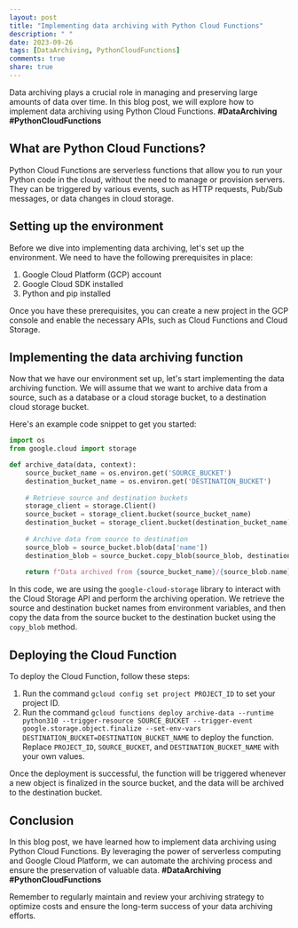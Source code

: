 ```yaml
---
layout: post
title: "Implementing data archiving with Python Cloud Functions"
description: " "
date: 2023-09-26
tags: [DataArchiving, PythonCloudFunctions]
comments: true
share: true
---
```


Data archiving plays a crucial role in managing and preserving large amounts of data over time. In this blog post, we will explore how to implement data archiving using Python Cloud Functions. **#DataArchiving #PythonCloudFunctions**

## What are Python Cloud Functions?

Python Cloud Functions are serverless functions that allow you to run your Python code in the cloud, without the need to manage or provision servers. They can be triggered by various events, such as HTTP requests, Pub/Sub messages, or data changes in cloud storage.

## Setting up the environment

Before we dive into implementing data archiving, let's set up the environment. We need to have the following prerequisites in place:

1. Google Cloud Platform (GCP) account
2. Google Cloud SDK installed
3. Python and pip installed

Once you have these prerequisites, you can create a new project in the GCP console and enable the necessary APIs, such as Cloud Functions and Cloud Storage.

## Implementing the data archiving function

Now that we have our environment set up, let's start implementing the data archiving function. We will assume that we want to archive data from a source, such as a database or a cloud storage bucket, to a destination cloud storage bucket.

Here's an example code snippet to get you started:

```python
import os
from google.cloud import storage

def archive_data(data, context):
    source_bucket_name = os.environ.get('SOURCE_BUCKET')
    destination_bucket_name = os.environ.get('DESTINATION_BUCKET')
    
    # Retrieve source and destination buckets
    storage_client = storage.Client()
    source_bucket = storage_client.bucket(source_bucket_name)
    destination_bucket = storage_client.bucket(destination_bucket_name)
    
    # Archive data from source to destination
    source_blob = source_bucket.blob(data['name'])
    destination_blob = source_bucket.copy_blob(source_blob, destination_bucket)
    
    return f"Data archived from {source_bucket_name}/{source_blob.name} to {destination_bucket_name}/{destination_blob.name}"
```

In this code, we are using the `google-cloud-storage` library to interact with the Cloud Storage API and perform the archiving operation. We retrieve the source and destination bucket names from environment variables, and then copy the data from the source bucket to the destination bucket using the `copy_blob` method.

## Deploying the Cloud Function

To deploy the Cloud Function, follow these steps:

1. Run the command `gcloud config set project PROJECT_ID` to set your project ID.
2. Run the command `gcloud functions deploy archive-data --runtime python310 --trigger-resource SOURCE_BUCKET --trigger-event google.storage.object.finalize --set-env-vars DESTINATION_BUCKET=DESTINATION_BUCKET_NAME` to deploy the function. Replace `PROJECT_ID`, `SOURCE_BUCKET`, and `DESTINATION_BUCKET_NAME` with your own values.

Once the deployment is successful, the function will be triggered whenever a new object is finalized in the source bucket, and the data will be archived to the destination bucket.

## Conclusion

In this blog post, we have learned how to implement data archiving using Python Cloud Functions. By leveraging the power of serverless computing and Google Cloud Platform, we can automate the archiving process and ensure the preservation of valuable data. **#DataArchiving #PythonCloudFunctions**

Remember to regularly maintain and review your archiving strategy to optimize costs and ensure the long-term success of your data archiving efforts.